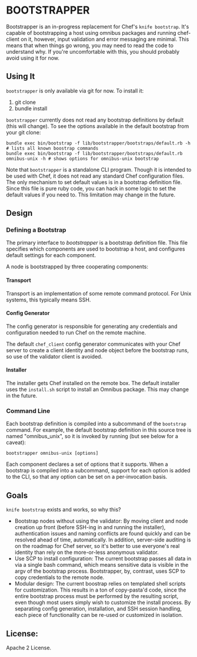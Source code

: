 # BOOTSTRAPPER

Bootstrapper is an in-progress replacement for Chef's `knife bootstrap`.
It's capable of bootstrapping a host using omnibus packages and running
chef-client on it, however, input validation and error messaging are
minimal. This means that when things go wrong, you may need to read the
code to understand why. If you're uncomfortable with this, you should
probably avoid using it for now.

## Using It

`bootstrapper` is only available via git for now. To install it:

1. git clone
2. bundle install

`bootstrapper` currently does not read any bootstrap definitions by
default (this will change). To see the options available in the default
bootstrap from your git clone:

    bundle exec bin/bootstrap -f lib/bootstrapper/bootstraps/default.rb -h # lists all known boostrap commands
    bundle exec bin/bootstrap -f lib/bootstrapper/bootstraps/default.rb omnibus-unix -h # shows options for omnibus-unix bootstrap


Note that `bootstrapper` is a standalone CLI program. Though it is
intended to be used with Chef, it does not read any standard Chef
configuration files. The only mechanism to set default values is in a
bootstrap definition file. Since this file is pure ruby code, you can
hack in some logic to set the default values if you need to. This
limitation may change in the future.


## Design

### Defining a Bootstrap

The primary interface to _bootstrapper_ is a bootstrap definition file.
This file specifies which components are used to bootstrap a host, and
configures default settings for each component.

A node is bootstrapped by three cooperating components:

#### Transport

Transport is an implementation of some remote command protocol. For Unix
systems, this typically means SSH.

#### Config Generator

The config generator is responsible for generating any credentials and
configuration needed to run Chef on the remote machine.

The default `chef_client` config generator communicates with your Chef
server to create a client identity and node object before the bootstrap
runs, so use of the validator client is avoided.

#### Installer

The installer gets Chef installed on the remote box. The default
installer uses the `install.sh` script to install an Omnibus package.
This may change in the future.

### Command Line

Each bootstrap definition is compiled into a subcommand of the
`bootstrap` command. For example, the default bootstrap definition in
this source tree is named "omnibus_unix", so it is invoked by running
(but see below for a caveat):

    bootstrapper omnibus-unix [options]

Each component declares a set of options that it supports. When a
bootstrap is compiled into a subcommand, support for each option is
added to the CLI, so that any option can be set on a per-invocation
basis.

## Goals

`knife bootstrap` exists and works, so why this?

* Bootstrap nodes without using the validator: By moving client and node
creation up front (before SSH-ing in and running the installer),
authentication issues and naming conflicts are found quickly and can be
resolved ahead of time, automatically. In addition, server-side auditing
is on the roadmap for Chef server, so it's better to use everyone's real
identity than rely on the more-or-less anonymous validator.
* Use SCP to install configuration: The current bootstrap passes all
data in via a single bash command, which means sensitive data is visible
in the argv of the bootstrap process. Bootstrapper, by, contrast, uses
SCP to copy credentials to the remote node.
* Modular design: The current boostrap relies on templated shell scripts
for customization. This results in a ton of copy-pasta'd code, since the
entire bootstrap process must be performed by the resulting script, even
though most users simply wish to customize the install process. By
separating config generation, installation, and SSH session handling,
each piece of functionality can be re-used or customized in isolation.

## License:
Apache 2 License.

